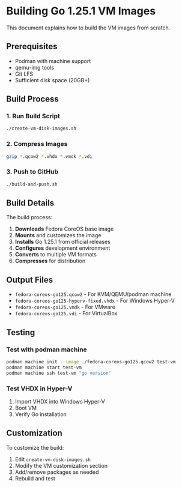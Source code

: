 # Building Go 1.25.1 VM Images

This document explains how to build the VM images from scratch.

## Prerequisites

- Podman with machine support
- qemu-img tools
- Git LFS
- Sufficient disk space (20GB+)

## Build Process

### 1. Run Build Script
```bash
./create-vm-disk-images.sh
```

### 2. Compress Images
```bash
gzip *.qcow2 *.vhdx *.vmdk *.vdi
```

### 3. Push to GitHub
```bash
./build-and-push.sh
```

## Build Details

The build process:

1. **Downloads** Fedora CoreOS base image
2. **Mounts** and customizes the image
3. **Installs** Go 1.25.1 from official releases
4. **Configures** development environment
5. **Converts** to multiple VM formats
6. **Compresses** for distribution

## Output Files

- `fedora-coreos-go125.qcow2` - For KVM/QEMU/podman machine
- `fedora-coreos-go125-hyperv-fixed.vhdx` - For Windows Hyper-V
- `fedora-coreos-go125.vmdk` - For VMware
- `fedora-coreos-go125.vdi` - For VirtualBox

## Testing

### Test with podman machine
```bash
podman machine init --image ./fedora-coreos-go125.qcow2 test-vm
podman machine start test-vm
podman machine ssh test-vm "go version"
```

### Test VHDX in Hyper-V
1. Import VHDX into Windows Hyper-V
2. Boot VM
3. Verify Go installation

## Customization

To customize the build:

1. Edit `create-vm-disk-images.sh`
2. Modify the VM customization section
3. Add/remove packages as needed
4. Rebuild and test
